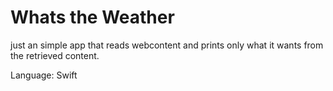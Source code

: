# Whats the Weather


just an simple app that reads webcontent and prints only what it wants from the retrieved content.

Language: Swift
